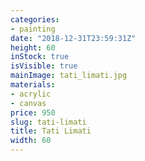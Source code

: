 ```yaml
---
categories:
- painting
date: "2018-12-31T23:59:31Z"
height: 60
inStock: true
isVisible: true
mainImage: tati_limati.jpg
materials:
- acrylic
- canvas
price: 950
slug: tati-limati
title: Tati Limati
width: 60
---
```


